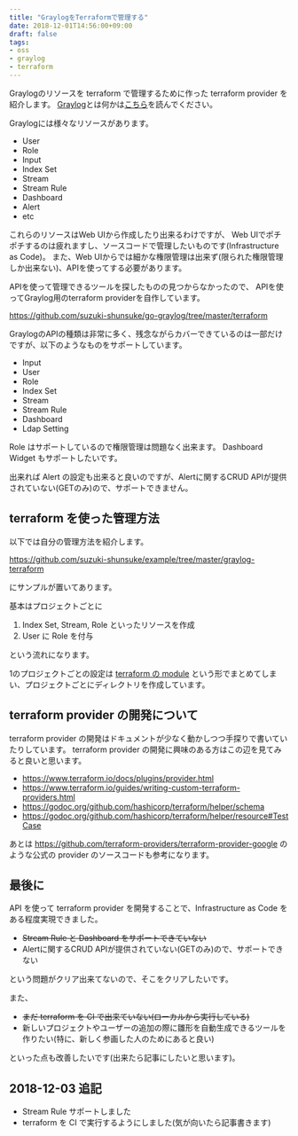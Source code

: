 ```yaml
---
title: "GraylogをTerraformで管理する"
date: 2018-12-01T14:56:00+09:00
draft: false
tags:
- oss
- graylog
- terraform
---
```


Graylogのリソースを terraform で管理するために作った terraform provider を紹介します。
[Graylog](https://www.graylog.org/)とは何かは[こちら](/graylog/)を読んでください。

Graylogには様々なリソースがあります。

* User
* Role
* Input
* Index Set
* Stream
* Stream Rule
* Dashboard
* Alert
* etc

これらのリソースはWeb UIから作成したり出来るわけですが、
Web UIでポチポチするのは疲れますし、ソースコードで管理したいものです(Infrastructure as Code)。
また、Web UIからでは細かな権限管理は出来ず(限られた権限管理しか出来ない)、APIを使ってする必要があります。

APIを使って管理できるツールを探したものの見つからなかったので、
APIを使ってGraylog用のterraform providerを自作しています。

https://github.com/suzuki-shunsuke/go-graylog/tree/master/terraform

GraylogのAPIの種類は非常に多く、残念ながらカバーできているのは一部だけですが、以下のようなものをサポートしています。

* Input
* User
* Role
* Index Set
* Stream
* Stream Rule
* Dashboard
* Ldap Setting

Role はサポートしているので権限管理は問題なく出来ます。
Dashboard Widget もサポートしたいです。

出来れば Alert の設定も出来ると良いのですが、Alertに関するCRUD APIが提供されていない(GETのみ)ので、サポートできません。

## terraform を使った管理方法

以下では自分の管理方法を紹介します。

https://github.com/suzuki-shunsuke/example/tree/master/graylog-terraform

にサンプルが置いてあります。

基本はプロジェクトごとに

1. Index Set, Stream, Role といったリソースを作成
2. User に Role を付与

という流れになります。

1のプロジェクトごとの設定は [terraform の module](https://www.terraform.io/docs/modules/index.html) という形でまとめてしまい、プロジェクトごとにディレクトリを作成しています。

## terraform provider の開発について

terraform provider の開発はドキュメントが少なく動かしつつ手探りで書いていたりしています。
terraform provider の開発に興味のある方はこの辺を見てみると良いと思います。

* https://www.terraform.io/docs/plugins/provider.html
* https://www.terraform.io/guides/writing-custom-terraform-providers.html
* https://godoc.org/github.com/hashicorp/terraform/helper/schema
* https://godoc.org/github.com/hashicorp/terraform/helper/resource#TestCase

あとは https://github.com/terraform-providers/terraform-provider-google のような公式の provider のソースコードも参考になります。

## 最後に

API を使って terraform provider を開発することで、Infrastructure as Code をある程度実現できました。

* ~~Stream Rule と Dashboard をサポートできていない~~
* Alertに関するCRUD APIが提供されていない(GETのみ)ので、サポートできない

という問題がクリア出来てないので、そこをクリアしたいです。

また、

* ~~まだ terraform を CI で出来ていない(ローカルから実行している)~~
* 新しいプロジェクトやユーザーの追加の際に雛形を自動生成できるツールを作りたい(特に、新しく参画した人のためにあると良い)

といった点も改善したいです(出来たら記事にしたいと思います)。

## 2018-12-03 追記

* Stream Rule サポートしました
* terraform を CI で実行するようにしました(気が向いたら記事書きます)

